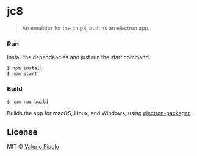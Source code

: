 # jc8

> An emulator for the chip8, built as an electron app.

### Run

Install the dependencies and just run the start command.

```
$ npm install
$ npm start
```

### Build

```
$ npm run build
```

Builds the app for macOS, Linux, and Windows, using [electron-packager](https://github.com/electron-userland/electron-packager).


## License

MIT © [Valerio Pipolo](http://github.com/valep27)
